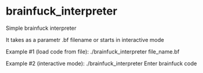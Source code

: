 # brainfuck_interpreter
Simple brainfuck interpreter 

It takes as a parametr .bf filename or starts in interactive mode

Example #1 (load code from file): ./brainfuck_interpreter file_name.bf

Example #2 (interactive mode): ./brainfuck_interpreter
                                Enter brainfuck code
         
         
